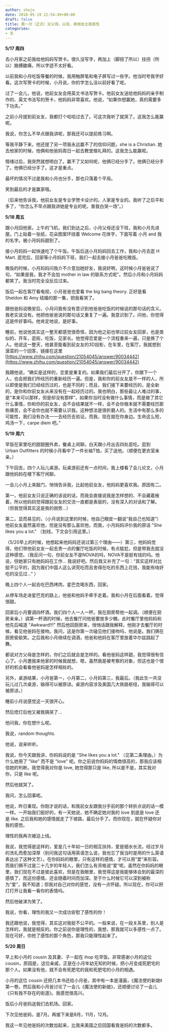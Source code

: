 ```yaml
---
author: shojo
date: 2018-05-19 22:54:49+00:00
draft: false
title: 第一次（正式）见父母，以及，男朋友比我感性
categories:
- 无
---
```


**5/17 周四**

去小月家之前我给他妈妈写贺卡。很久没写字，再加上（脚扭了所以）拄拐（所以）胳膊酸痛，所以字迹不太好看。

以前我和小月吃饭等餐的时候，我用触屏笔和电子屏写过一些字。他当时夸我字好看。这次写贺卡的时候，小月说，你的字怎么没以前好看了呢。

过了一会儿，他说，他前女友会用英文书法写贺卡。他前女友送给他妈妈的亲手制作的、英文书法写的贺卡，他妈妈非常喜欢。他说，“如果你想赢她，真的需要多下功夫。”

之前小月提到前女友，我都打个哈哈过去了。可这次我听了就哭了。这我怎么能赢呢。

我说，你怎么不早点跟我讲呢，那我还可以提前练习啊。

等我平静下来，他还提了另一项我永远赢不了的信仰问题，she is a Christian. 她去他家的时候，他俩和他爸妈周日一起去教堂做礼拜的。这我怎么能赢呢。

情绪过后，我突然就想明白了。赢不了又如何呢，他俩已经分手了。他俩已经分手了。他俩已经分手了。这才是重点。

最坏的情况不过是我和小月也分手，那也只落着个平局。

笑到最后的才是赢家哦。

（后来他告诉我，他前女友是专业学贺卡设计的。人家是专业的。我听了之后平和多了，“你怎么不早点跟我讲她是专业的呢，害我白哭一场”。）

**5/18 周五**

跟小月回他家。上午的飞机，我们到达之后，小月父母还没下班，我和小月先进屋。门上贴着一张纸，花朵图案环绕着 Welcome 花体字，下面写着 小月 and 我 的名字。被小月妈妈甜到了。

接小月妈妈一起快速吃了个午饭。午饭后送小月妈妈回去工作，我和小月去逛 H Mart. 逛完后，回家等小月妈妈下班，我们一起去接小月爸爸吃晚饭。

晚饭的时候，小月妈妈问我介不介意加她好友，我说好啊，这时候小月爸爸说了句，“如果是我，我才不会加 mother in law 的联系方式呢”。然后小月和小月妈妈都笑了。我当时完全没反应过来。

饭后一起在客厅看电视，小月爸爸也爱看 the big bang theory. 正好是看 Sheldon 和 Amy 结婚的那一集，把我看哭了。

跟他爸妈说晚安后，小月问我有没有意识到他爸爸吃饭的时候说的那句话的含义。我老实说没有。他把他爸爸说的那句话又重复了一遍。我意识到了。问他，你觉得这是件好事吗。他肯定地说，是好事。

睡前，他说他其实这一整天都感觉很奇怪，因为他之前也带过前女友回家，也是类似的，开车，逛街，吃饭，见家长。他觉得恋爱是一个流程重来一遍，只是换了个人。他说这一整天，他甚至能看到前女友的3D投影，在车里，在客厅。我就想到菠菜的一个回答，链接在这里
[https://www.zhihu.com/question/21054045/answer/90034442](https://www.zhihu.com/question/21054045/answer/90034442)

我跟他说，“确实是这样的，恋爱是重复的。如果我们最后分开了，你跟下一个人，也会把我们所经历的重新经历一遍。但是，我和你的前女友是不一样的人，所以即使是我们已经经历过的，也是不同的；而且，我们接下来要经历的，是全新的，是你和你前女友从来没有在一起经历过的。我也明白，那些最让人难过的事，是“本来可以那样，但是却没有那样”，如果你当时没有做什么事情，而是做了其它什么事情，你和你的前女友，会不会结果就不一样，会不会你根本就不需要经历那些痛苦，会不会你也就不需要认识我。这种想法是很折磨人的。生活中有那么多的可能性，我们没有办法一一去经历去验证。而我，现在就在你身边。生命这么短，鸡汤一下，carpe diem 吧。”

**5/19 周六**

早饭在家里吃的甜甜圈外卖，餐桌上闲聊。白天跟小月出去四处逛吃。逛到 Urban Outfitters 的时候小月看中了一件长袖T恤，买了送他。（顺便在更衣室亲亲。）

下午回去，四个人玩儿桌游。玩桌游前还有一点时间，我上楼看了会儿论文，小月跟他妈妈在楼下客厅闲聊。

一会儿小月上来敲门，悄悄告诉我，比起他前女友，他妈妈更喜欢我。原因有二。

第一，他前女友只说正确的该说的话，而我会直接说我是怎样想的、不会藏着掖着，所以他妈妈觉得跟前女友的交流一直都是表层的，没有深入的对话和了解。（但我觉得其实这是我的弱势...）

第二，显而易见的，（小月说到这里的时候，他自己眼皮一翻说“我自己也知道”）他前女友虽然喜欢他，但是没有那么喜欢他，而我，小月妈妈评价我的原话 "She likes you a lot." （划线，下文会引用这里。）

（5/20早上的时候，他想起来他妈妈还说过第三个理由——）第三，他妈妈觉得，他们带他前女友一起去贵一点的餐厅吃饭的时候，有点尴尬，但是带我去就没这种感觉。（我反问一句，你前女友不是NOVA的吗，NOVA不是挺有钱的吗。他说，但她家只有她妈妈在工作... 我说好吧。然后我又补充了一句：“其实这样对比挺不公平的，因为我们中国人这么讲究吃而且舍得在吃的东西上花钱，我能有啥好吃的没见过...” ）

晚上四个人一起去吃巴西烤肉，星巴克喝东西，回家。

从停车场走进星巴克的路上，他爸和他妈手牵手走着。我和小月在后面看着。觉得很甜。

回家后小月要调四杯酒，我们四个人一人一杯。我在厨房帮他一起调。（顺便在厨房亲亲。）调第一杯酒的时候，他去餐厅问他爸要放多少糖。此时餐厅里他妈妈和他先后喊道 "Awkward!!!" 然后他回厨房来，悄悄话跟我解释，他刚才去餐厅的时候，看见他爸妈在接吻。我问，这是你第一次碰见他们接吻吗，他说是。我们俩在厨房偷偷笑。之后我和小月继续在调酒，他爸和他妈在客厅里放着华尔兹跳起了舞。

都说对方父母是怎样的，你们之后就会是怎样的。看他爸妈这样甜，我觉得很有信心了。小月邀我来他家的时候我就想，嗯，虽然我是被考察的对象，但这也是个很好的机会看看他爸妈是怎样相处的。

另外，桌游结果，小月爸第一，小月第二，小月妈第三，我最后。（我此生一共没玩儿过几次桌游，输得可以被原谅。桌游内容涉及美国几大铁路枢纽，我输得可以被原谅。）

睡前小月说感觉这一天很开心。

然后熄灯后他又被我搞哭了...

他问我，你在想什么呢。

我说，random thoughts.

他说，说来听听。

我说，你今天跟我讲，你妈妈说的是 "She likes you a lot." （见第二条理由。）为什么她用了 "like" 而不是 "love" 呢。你之前说你妈妈的情商很高的，那我应该相信她的判断。我觉得我对你是 love, 她觉得那只是 like, 所以是不是，其实我对你，只是 like 呢。

然后他就哭了。

我问，怎么回事呢。

他说，昨日重现。你刚才说的话，和我前女友跟我分手前的那个转折点说的话一模一样。一开始我们挺好的，有一天她说，她不确定她对我的 love 到底是 love 还是 like. 之后我和她的感情就走了下坡路，最后分手了。而你现在，就在怀疑你对我的感觉。

理性的我再次被迫上线。

我说，我觉得是这样的，爱是几十年如一日的相互扶持，爱是细水长流，经过岁月的洗礼而愈加深厚（别问我这句话用英语怎么说，我也忘了我当时是用的什么英语表达出了这种文艺）。在你妈妈的眼里，只有这样的感情，才可以用“爱”来形容。而我们俩不过是二十几岁的年轻人，我们怎么有资格说“爱”呢。虽然在你妈妈的眼里，我们现在不过是彼此喜欢，但是在我眼里，我觉得这是我能够体会到的最深的感情了，而这份感情，还会随着时间而加深。至于什么时候它可以深到被称为“爱”，我不知道；但我对自己对你的感觉，没有一点怀疑。所以现在，你可以把灯打开让我看一看你的表情吗。

然后他破涕为笑了。

我说，你看，理性的我又一次成功安慰了感性的你！

我还跟他说，我觉得，其实这对我挺不公平的。一般来说，在一段关系里，别人是怎样的，我就是相反的。你之前说你是理性的，我想，那我就可以多感性一点了。现在可好，你抢了感性的那个角色，那我只能理性起来了。

**5/20 周日**

早上和小月的 cousin 及其妻、子一起在 ihop 吃早饭。非常感谢小月的这位 cousin，原因是，这位亲戚，正是在小月年幼无知的时候，把小月变成死肥宅的那个人。如果没有他，就不会有死肥宅的我和死肥宅的小月的相遇。

小月的这位 cousin 还把几本书还给小月爸，其中有一本是漫画，《魔法使的新娘》第一卷。然后我和小月爸讨论了一会儿《魔法使的新娘》，还顺便讨论了一会儿《只有我不存在的街道》。我感觉很高兴。

饭后小月爸妈送我们去机场。回家。

下次见他爸妈，是7月。再接下来是8月，11月，12月。

我这一年见他爸妈的次数加起来，比我来美国之后回国看我爸妈的次数都多。
